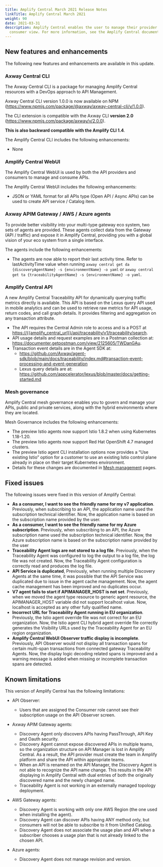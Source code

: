 ```yaml
---
title: Amplify Central March 2021 Release Notes
linkTitle: Amplify Central March 2021
weight: 90
date: 2021-03-31
description: Amplify Central enables the user to manage their provider /
  consumer view. For more information, see the Amplify Central documentation.
---
```

## New features and enhancements

The following new features and enhancements are available in this update.

### Axway Central CLI

The Axway Central CLI is a package for managing Amplify Central resources with a DevOps approach to API Management.

Axway Central CLI version 1.0.0 is now available on NPM (<https://www.npmjs.com/package/@axway/axway-central-cli/v/1.0.0>).

The CLI extension is compatible with the Axway CLI **version 2.0** (<https://www.npmjs.com/package/axway/v/2.0.0>).

**This is also backward compatible with the Amplify CLI 1.4**.

The Amplify Central CLI includes the following enhancements:

* None

### Amplify Central WebUI

The Amplify Central WebUI is used by both the API providers and consumers to manage and consume APIs.

The Amplify Central WebUI includes the following enhancements:  

* JSON or YAML format for all APIs type (Open API / Async APIs) can be used to create API service / Catalog item.

### Axway APIM Gateway / AWS / Azure agents

To provide better visibility into your multi-type gateway eco system, two sets of agents are provided. These agents collect data from the Gateway (API / traffic) and expose it in Amplify Central, providing you with a global vision of your eco system from a single interface.

The agents include the following enhancements:

* The agents are now able to report their last activity time. Refer to lastActivityTime value when running `axway central get da {discoveryAgentName} -s {environmentName} -o yaml` or `axway central get ta {traceabilityAgentName} -s {environmentName} -o yaml`.

### Amplify Central API

A new Amplify Central Traceability API for dynamically querying traffic metrics directly is available. This API is based on the Lexus query API used in mobile analytics and can be used to retrieve raw metrics for API usage, return codes, and call graph details. It provides filtering and aggregation on any transaction attribute.

* The API requires the Central Admin role to access and is a POST at <https://{{amplify_central_url}}/api/traceability/v1/traceability/search>.
* API usage details and request examples are in a Postman collection at: <https://documenter.getpostman.com/view/2125605/TWDanGAu>.
* Transaction event details are in the Agent SDK at:
  * <https://github.com/Axway/agent-sdk/blob/main/docs/traceability/index.md#transaction-event-processing-and-event-generation>
  * Lexus query details are at: <https://github.com/appcelerator/lexus/blob/master/docs/getting-started.md>

### Mesh governance

Amplify Central mesh governance enables you to govern and manage your APIs, public and private services, along with the hybrid environments where they are located.

Mesh Governance includes the following enhancements:

* The preview Istio agents now support Istio 1.8.2 when using Kubernetes 1.18-1.20.
* The preview Istio agents now support Red Hat OpenShift 4.7 managed clusters.
* The preview Istio agent CLI installation options now provides a “Use existing Istio” option for a customer to use an existing Istio control plane already in place on their target Kubernetes environment.
* Details for these changes are documented in [Mesh management](/docs/connect_manage_environ/mesh_management/) pages.

## Fixed issues

The following issues were fixed in this version of Amplify Central:

* **As a consumer, I want to see the friendly name for my v7 application**. Previously, when subscribing to an API, the application name used the subscription technical identifier. Now, the application name is based on the subscription name provided by the user.
* **As a consumer, I want to see the friendly name for my Azure subscription**. Previously, when subscribing to an API, the Azure subscription name used the subscription technical identifier. Now, the Azure subscription name is based on the subscription name provided by the user
* **Traceability Agent logs are not stored to a log file**. Previously, when the Traceability Agent was configured to log the output to a log file, the log file was not created. Now, the Traceability Agent configuration is correctly read and produces the log file.
* **API Service is duplicated**, Previously, when running multiple Discovery Agents at the same time, it was possible that the API Service was duplicated due to issue in the agent cache management. Now, the agent cache management has been improved and no duplicates occur.
* **V7 agent fails to start if APIMANAGER_HOST is not set**. Previously, when we moved the agent type resource to generic agent resource, the APIMANAGER_HOST variable did not support localhost value. Now, localhost is accepted as any other fully qualified name.
* **Incorrect URL for Traceability Agent running in EU organization**. Previously, the Istio agent override file was not correct for an EU organization. Now, the Istio agent CLI hybrid agent override file correctly generates the Visibility URLs used by the Traceability Agent for an EU region organization.
* **Amplify Central WebUI Observer traffic display is incomplete**. Previously, API Observer would not display all transaction spans for certain multi-span transactions from connected gateway Traceability Agents. Now, the display logic decoding related spans is improved and a warning message is added when missing or incomplete transaction spans are detected.

## Known limitations

This version of Amplify Central has the following limitations:

* API Observer:

  * Users that are assigned the Consumer role cannot see their subscription usage on the API Observer screen.

* Axway APIM Gateway agents:

  * Discovery Agent only discovers APIs having PassThrough, API Key and Oauth security.
  * Discovery Agent cannot expose discovered APIs in multiple teams, so the organization structure on API Manager is lost in Amplify Central. As a result, the API provider must create the team in Amplify platform and share the API within appropriate teams.
  * When an API is renamed on the API Manager, the Discovery Agent is not able to recognize the API name change. This results in the API displaying in Amplify Central with dual entries of both the originally discovered name and the newly changed name.
  * Traceability Agent is not working in an externally managed topology deployment.

* AWS Gateway agents:

  * Discovery Agent is working with only one AWS Region (the one used when installing the agent).
  * Discovery Agent can discover APIs having ANY method only, but consumers will not be able to subscribe to it from Unified Catalog.
  * Discovery Agent does not associate the usage plan and API when a subscriber chooses a usage plan that is not already linked to the chosen API.

* Azure agents:

  * Discovery Agent does not manage revision and version.
